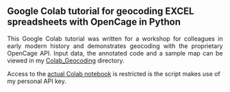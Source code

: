 <h2>Google Colab tutorial for geocoding EXCEL spreadsheets with OpenCage in Python</h2>

<p align="justify">This Google Colab tutorial was written for a workshop for colleagues in early modern history and demonstrates geocoding with the proprietary OpenCage API.
Input data, the annotated code and a sample map can be viewed in my <a href="https://github.com/MonikaBarget/GeoHumTutorials/tree/master/Colab_Geocoding">
Colab_Geocoding</a> directory.</p>

<p>Access to the <a href="https://colab.research.google.com/drive/1TtMkbA2LFkC0Nuvsq0dZzQqGJIx1xQ7u">actual Colab notebook</a> is restricted is the script makes use of my personal API key.</p>
